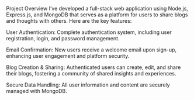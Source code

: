 Project Overview
I’ve developed a full-stack web application using Node.js, Express.js, and MongoDB that serves as a platform for users to share blogs and thoughts with others. Here are the key features:

User Authentication: Complete authentication system, including user registration, login, and password management.

Email Confirmation: New users receive a welcome email upon sign-up, enhancing user engagement and platform security.

Blog Creation & Sharing: Authenticated users can create, edit, and share their blogs, fostering a community of shared insights and experiences.

Secure Data Handling: All user information and content are securely managed with MongoDB.
